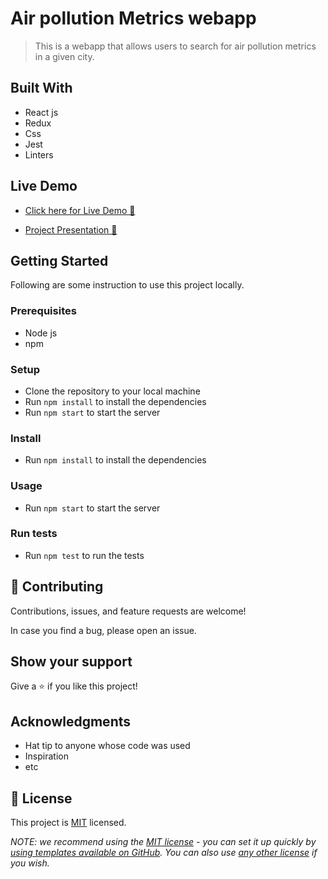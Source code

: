# Air pollution Metrics webapp

> This is a webapp that allows users to search for air pollution metrics in a given city.

## Built With

- React js
- Redux
- Css
- Jest
- Linters

## Live Demo

- [Click here for Live Demo 🚀](https://silver-lamington-1c50bf.netlify.app//)

- [Project Presentation 🎥](https://drive.google.com/file/d/1BOg3MGJPsp1UsGmdUok-hcfAABocKJTc/view?usp=sharing)

## Getting Started

Following are some instruction to use this project locally.

### Prerequisites

- Node js
- npm

### Setup

- Clone the repository to your local machine
- Run `npm install` to install the dependencies
- Run `npm start` to start the server

### Install

- Run `npm install` to install the dependencies

### Usage

- Run `npm start` to start the server

### Run tests

- Run `npm test` to run the tests

## 🤝 Contributing

Contributions, issues, and feature requests are welcome!

In case you find a bug, please open an issue.

## Show your support

Give a ⭐️ if you like this project!

## Acknowledgments

- Hat tip to anyone whose code was used
- Inspiration
- etc

## 📝 License

This project is [MIT](./LICENSE) licensed.

_NOTE: we recommend using the [MIT license](https://choosealicense.com/licenses/mit/) - you can set it up quickly by [using templates available on GitHub](https://docs.github.com/en/communities/setting-up-your-project-for-healthy-contributions/adding-a-license-to-a-repository). You can also use [any other license](https://choosealicense.com/licenses/) if you wish._
